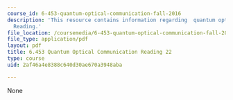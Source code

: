 ```yaml
---
course_id: 6-453-quantum-optical-communication-fall-2016
description: 'This resource contains information regarding  quantum optical communication:
  Reading.'
file_location: /coursemedia/6-453-quantum-optical-communication-fall-2016/2af46a4e8388c640d30ae670a3948aba_MIT6_453F16_Lect22_Notes.pdf
file_type: application/pdf
layout: pdf
title: 6.453 Quantum Optical Communication Reading 22
type: course
uid: 2af46a4e8388c640d30ae670a3948aba

---
```

None